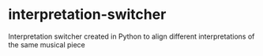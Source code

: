 # interpretation-switcher
Interpretation switcher created in Python to align different interpretations of the same musical piece
